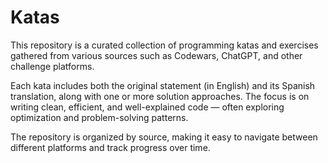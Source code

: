 # Katas

This repository is a curated collection of programming katas and exercises gathered from various sources such as Codewars, ChatGPT, and other challenge platforms.

Each kata includes both the original statement (in English) and its Spanish translation, along with one or more solution approaches. The focus is on writing clean, efficient, and well-explained code — often exploring optimization and problem-solving patterns.

The repository is organized by source, making it easy to navigate between different platforms and track progress over time.
